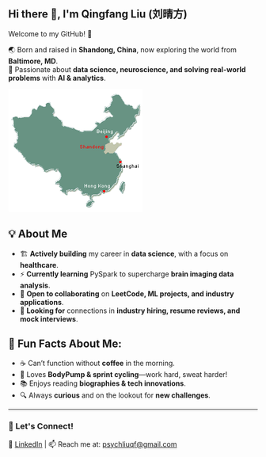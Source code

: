 ## Hi there 👋, I'm Qingfang Liu (刘晴方) 

Welcome to my GitHub! 🚀 

🌏 Born and raised in **Shandong, China**, now exploring the world from **Baltimore, MD**.  
🎯 Passionate about **data science, neuroscience, and solving real-world problems** with **AI & analytics**.

![Where I'm from](shandong_location.gif)

## 💡 About Me

- 🏗 **Actively building** my career in **data science**, with a focus on **healthcare**.  
- ⚡ **Currently learning** PySpark to supercharge **brain imaging data analysis**.  
- 🤝 **Open to collaborating** on **LeetCode, ML projects, and industry applications**.  
- 🎯 **Looking for** connections in **industry hiring, resume reviews, and mock interviews**.

## 💬 Fun Facts About Me:
- ☕ Can’t function without **coffee** in the morning.  
- 🚴 Loves **BodyPump & sprint cycling**—work hard, sweat harder!  
- 📚 Enjoys reading **biographies & tech innovations**.  
- 🔍 Always **curious** and on the lookout for **new challenges**.  

---

### 💌 Let's Connect!
🔗 [LinkedIn](https://www.linkedin.com/in/qingfang-liu/) | 📫 Reach me at: psychliuqf@gmail.com



